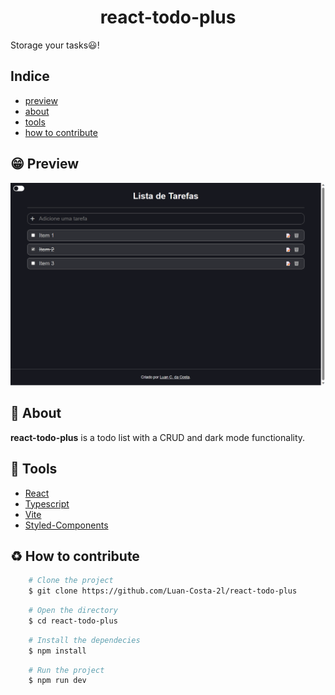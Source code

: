 <h1 style="text-align: center;">react-todo-plus</h1>
<p>Storage your tasks😃!</p>

## Indice
- [preview](#😁-preview)
- [about](#📃-about)
- [tools](#🔨-tools)
- [how to contribute](#♻️-how-to-contribute)

## 😁 Preview
<img src="./public/preview.png" />

## 📃 About

**react-todo-plus** is a todo list with a CRUD and dark mode functionality.

## 🔨 Tools
- [React](https://legacy.reactjs.org/)
- [Typescript](https://www.typescriptlang.org/)
- [Vite](https://vitejs.dev/)
- [Styled-Components](https://styled-components.com/)

## ♻️ How to contribute

```bash
    # Clone the project
    $ git clone https://github.com/Luan-Costa-2l/react-todo-plus
```

```bash
    # Open the directory
    $ cd react-todo-plus
```

```bash
    # Install the dependecies
    $ npm install
```

```bash
    # Run the project
    $ npm run dev
```